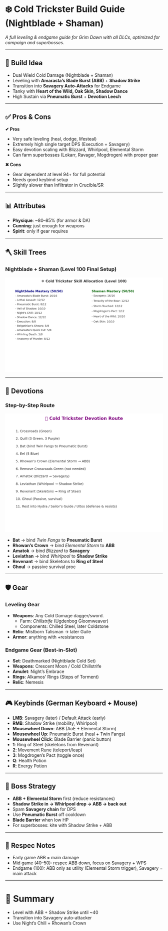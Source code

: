 # ❄️ Cold Trickster Build Guide (Nightblade + Shaman)

_A full leveling & endgame guide for Grim Dawn with all DLCs, optimized for campaign and superbosses._

---

## 📌 Build Idea
- Dual Wield Cold Damage (Nightblade + Shaman)
- Leveling with **Amarasta’s Blade Burst (ABB)** + **Shadow Strike**
- Transition into **Savagery Auto-Attacks** for Endgame
- Tanky with **Heart of the Wild, Oak Skin, Shadow Dance**
- High Sustain via **Pneumatic Burst** + **Devotion Leech**

---

## ✅ Pros & Cons
**✔ Pros**
- Very safe leveling (heal, dodge, lifesteal)
- Extremely high single target DPS (Execution + Savagery)
- Easy devotion scaling with Blizzard, Whirlpool, Elemental Storm
- Can farm superbosses (Lokarr, Ravager, Mogdrogen) with proper gear

**✖ Cons**
- Gear dependent at level 94+ for full potential
- Needs good keybind setup
- Slightly slower than Infiltrator in Crucible/SR

---

## 📊 Attributes
- **Physique**: ~80–85% (for armor & DA)  
- **Cunning**: just enough for weapons  
- **Spirit**: only if gear requires  

---

## 🪓 Skill Trees

### Nightblade + Shaman (Level 100 Final Setup)

![Skill Tree](./images/trickster_skills.png)

---

## 🌌 Devotions

### Step-by-Step Route

![Devotions](./images/trickster_devotions.png)

- **Bat** → bind *Twin Fangs* to **Pneumatic Burst**  
- **Rhowan’s Crown** → bind *Elemental Storm* to **ABB**  
- **Amatok** → bind *Blizzard* to **Savagery**  
- **Leviathan** → bind *Whirlpool* to **Shadow Strike**  
- **Revenant** → bind Skeletons to **Ring of Steel**  
- **Ghoul** → passive survival proc  

---

## 🛡️ Gear

### Leveling Gear
- **Weapons**: Any Cold Damage dagger/sword.  
  - Farm: *Chillstrife* (Ugdenbog Gloomweaver)  
  - Components: Chilled Steel, later Coldstone  
- **Relic**: Mistborn Talisman → later Guile  
- **Armor**: anything with +resistances  

### Endgame Gear (Best-in-Slot)
- **Set**: Deathmarked (Nightblade Cold Set)  
- **Weapons**: Crescent Moon / Cold Chillstrife  
- **Amulet**: Night’s Embrace  
- **Rings**: Alkamos’ Rings (Steps of Torment)  
- **Relic**: Nemesis  

---

## 🎮 Keybinds (German Keyboard + Mouse)

- **LMB**: Savagery (later) / Default Attack (early)  
- **RMB**: Shadow Strike (mobility, Whirlpool)  
- **Mousewheel Down**: ABB (AoE + Elemental Storm)  
- **Mousewheel Up**: Pneumatic Burst (heal + Twin Fangs)  
- **Mousewheel Click**: Blade Barrier (panic button)  
- **1**: Ring of Steel (skeletons from Revenant)  
- **2**: Movement Rune (teleport/leap)  
- **3**: Mogdrogen’s Pact (toggle once)  
- **Q**: Health Potion  
- **R**: Energy Potion  

---

## 🐉 Boss Strategy
- **ABB + Elemental Storm** first (reduce resistances)  
- **Shadow Strike in → Whirlpool drop → ABB → back out**  
- Spam **Savagery chain** for DPS  
- Use **Pneumatic Burst** off cooldown  
- **Blade Barrier** when low HP  
- For superbosses: kite with Shadow Strike + ABB  

---

## 🔄 Respec Notes
- Early game ABB = main damage  
- Mid game (40–50): respec ABB down, focus on Savagery + WPS  
- Endgame (100): ABB only as utility (Elemental Storm trigger), Savagery = main attack  

---

# 🎯 Summary
- Level with ABB + Shadow Strike until ~40  
- Transition into Savagery auto-attacker  
- Use Night’s Chill + Rhowan’s Crown
